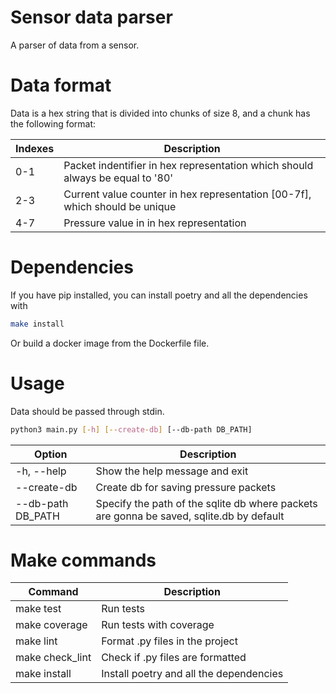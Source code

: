 # Sensor data parser
A parser of data from a sensor.
# Data format
Data is a hex string that is divided into chunks of size 8, and a chunk has the following format:

| Indexes       | Description |
|---------------| -- |
| 0-1           | Packet indentifier in hex representation which should always be equal to '80' |
| 2-3     | Current value counter in hex representation [00-7f], which should be unique |
| 4-7 | Pressure value in in hex representation |

# Dependencies
If you have pip installed, you can install poetry and all the dependencies with
```sh
make install
```
Or build a docker image from the Dockerfile file. 

# Usage
Data should be passed through stdin.
```sh
python3 main.py [-h] [--create-db] [--db-path DB_PATH]
```
| Option | Description                           |
| - |---------------------------------------|
| -h, --help | Show the help message and exit        |
| --create-db | Create db for saving pressure packets |
| --db-path DB_PATH | Specify the path of the sqlite db where packets are gonna be saved, sqlite.db by default |
# Make commands
| Command   | Description |
|-----------| - |
| make test | Run tests |
| make coverage | Run tests with coverage |
| make lint | Format .py files in the project |
| make check_lint | Check if .py files are formatted |
| make install | Install poetry and all the dependencies |